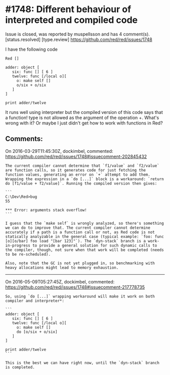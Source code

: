 
#1748: Different behaviour of interpreted and compiled code
================================================================================
Issue is closed, was reported by muspellsson and has 4 comment(s).
[status.resolved] [type.review]
<https://github.com/red/red/issues/1748>

I have the following code

```
Red []

adder: object [
   six: func [] [ 6 ]
   twelve: func [/local o][
     o: make self []
     o/six + o/six
   ]
]

print adder/twelve
```

It runs well using interpreter but the compiled version of this code says that a function! type is not allowed as the argument of the operation +. What's wrong with it? Or maybe I just didn't get how to work with functions in Red?



Comments:
--------------------------------------------------------------------------------

On 2016-03-29T11:45:30Z, dockimbel, commented:
<https://github.com/red/red/issues/1748#issuecomment-202845432>

    The current compiler cannot determine that `f1/value` and `f2/value` are function calls, so it generates code for just fetching the function values, generating an error on `+` attempt to add them. Wrapping the expression in a `do [...]` block is a workaround: `return do [f1/value + f2/value]`. Running the compiled version then gives:
    
    ```
    C:\Dev\Red>bug
    55
    
    *** Error: arguments stack overflow!
    ```
    
    I guess that the `make self` is wrongly analyzed, so there's something we can do to improve that. The current compiler cannot determine accurately if a path is a function call or not, as Red code is not statically analyzable in the general case (typical example: `foo: func [o][o/bar] foo load "[bar 123]"`). The `dyn-stack` branch is a work-in-progress to provide a general solution for such dynamic calls to the compiler, though, not sure when that work will be completed (needs to be re-scheduled).
    
    Also, note that the GC is not yet plugged in, so benchmarking with heavy allocations might lead to memory exhaustion.

--------------------------------------------------------------------------------

On 2016-05-09T05:27:45Z, dockimbel, commented:
<https://github.com/red/red/issues/1748#issuecomment-217778735>

    So, using `do [...]` wrapping workaround will make it work on both compiler and interpreter*:
    
    ```
    adder: object [
       six: func [] [ 6 ]
       twelve: func [/local o][
         o: make self []
         do [o/six + o/six]
       ]
    ]
    
    print adder/twelve
    ```
    
    This is the best we can have right now, until the `dyn-stack` branch is completed.

